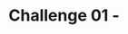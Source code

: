 # Challenge 01 - <Title of Challenge>

[< Previous Challenge](./Challenge-00.md) - **[Home](../README.md)** - [Next Challenge >](./Challenge-02.md)

## Introduction

When setting up an IoT device, it is important to understand how 'thingamajigs' work. Thingamajigs are a key part of every IoT device and ensure they are able to communicate properly with edge servers. Thingamajigs require IP addresses to be assigned to them by a server and thus must have unique MAC addresses. In this challenge, you will get hands on with a thingamajig and learn how one is configured.

## Description

- Create a new Logic App workflow locally in Visual Studio Code named `json`.
- Add a new `HTTP trigger` to the workflow to accept a JSON payload from the caller.
- Add a new `Parse JSON` trigger to the workflow
- Add a new `Write to blob storage` action to the workflow to write a JSON file to Blob Storage
- Test the workflow by calling the HTTP trigger with a JSON payload locally
- Upload the workflow to the Azure Logic App & ensure it still works

## Success Criteria

To complete this challenge successfully, you should be able to:
- Verify 

## Learning Resources

- [What is a Thingamajig?](https://www.bing.com/search?q=what+is+a+thingamajig)

## Tips

- IoTDevices can fail from a broken heart if they are not together with their thingamajig. Your device will display a broken heart emoji on its screen if this happens.
